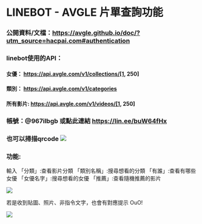 # LINEBOT - AVGLE 片單查詢功能
### 公開資料/文檔：https://avgle.github.io/doc/?utm_source=hacpai.com#authentication
### linebot使用的API：
#### 女優： https://api.avgle.com/v1/collections/[1, 250]
#### 類別： https://api.avgle.com/v1/categories
#### 所有影片: https://api.avgle.com/v1/videos/[1, 250]

### 帳號：@967ilbgb  或點此連結 https://lin.ee/buW64fHx
### 也可以掃描qrcode ![](https://i.imgur.com/e6ti6eo.png)

### 功能:

輸入
「分類」:查看影片分類
「類別名稱」:搜尋想看的分類
「有誰」:查看有哪些女優
「女優名字」:搜尋想看的女優
「推薦」:查看隨機推薦的影片

![](https://i.imgur.com/h05Wd9S.png)


若是收到貼圖、照片、非指令文字，也會有對應提示 OuO!

![](https://i.imgur.com/MgNjODj.png)

